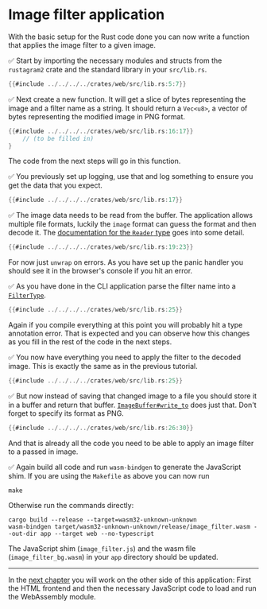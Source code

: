 # Image filter application

With the basic setup for the Rust code done you can now write a function that applies the image filter to a given image.

✅ Start by importing the necessary modules and structs from the `rustagram2` crate and the standard library in your `src/lib.rs`.

```rust
{{#include ../../../../crates/web/src/lib.rs:5:7}}
```

✅ Next create a new function. It will get a slice of bytes representing the image and a filter name as a string.
It should return a `Vec<u8>`, a vector of bytes representing the modified image in PNG format.

```rust
{{#include ../../../../crates/web/src/lib.rs:16:17}}
    // (to be filled in)
}
```

The code from the next steps will go in this function.

✅ You previously set up logging, use that and log something to ensure you get the data that you expect.

```rust
{{#include ../../../../crates/web/src/lib.rs:17}}
```

✅ The image data needs to be read from the buffer.
The application allows multiple file formats, luckily the `image` format can guess the format and then decode it.
The [documentation for the `Reader` type](https://docs.rs/image/0.24.4/image/io/struct.Reader.html) goes into some detail.

```rust
{{#include ../../../../crates/web/src/lib.rs:19:23}}
```

For now just `unwrap` on errors.
As you have set up the panic handler you should see it in the browser's console if you hit an error.

✅ As you have done in the CLI application parse the filter name into a [`FilterType`](https://docs.rs/rustagram2/2.0.0/rustagram/enum.FilterType.html).

```rust
{{#include ../../../../crates/web/src/lib.rs:25}}
```

Again if you compile everything at this point you will probably hit a type annotation error.
That is expected and you can observe how this changes as you fill in the rest of the code in the next steps.

✅ You now have everything you need to apply the filter to the decoded image.
This is exactly the same as in the previous tutorial.

```rust
{{#include ../../../../crates/web/src/lib.rs:25}}
```

✅ But now instead of saving that changed image to a file you should store it in a buffer and return that buffer.
[`ImageBuffer#write_to`](https://docs.rs/image/0.24.4/image/struct.ImageBuffer.html#method.write_to) does just that.
Don't forget to specify its format as PNG.

```rust
{{#include ../../../../crates/web/src/lib.rs:26:30}}
```

And that is already all the code you need to be able to apply an image filter to a passed in image.

✅ Again build all code and run `wasm-bindgen` to generate the JavaScript shim.
If you are using the `Makefile` as above you can now run

```
make
```

Otherwise run the commands directly:

```
cargo build --release --target=wasm32-unknown-unknown
wasm-bindgen target/wasm32-unknown-unknown/release/image_filter.wasm --out-dir app --target web --no-typescript
```

The JavaScript shim (`image_filter.js`) and the wasm file (`image_filter_bg.wasm`) in your `app` directory should be updated.

---

In the [next chapter](frontend.md) you will work on the other side of this application:
First the HTML frontend and then the necessary JavaScript code to load and run the WebAssembly module.
